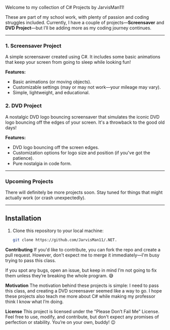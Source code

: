 Welcome to my collection of C# Projects by JarvisMan11!

These are part of my school work, with plenty of passion and coding struggles included. Currently, I have a couple of projects—**Screensaver** and **DVD Project**—but I’ll be adding more as my coding journey continues.

---

### 1. Screensaver Project

A simple screensaver created using C#. It includes some basic animations that keep your screen from going to sleep while looking fun!

**Features:**
- Basic animations (or moving objects).
- Customizable settings (may or may not work—your mileage may vary).
- Simple, lightweight, and educational.

### 2. DVD Project

A nostalgic DVD logo bouncing screensaver that simulates the iconic DVD logo bouncing off the edges of your screen. It's a throwback to the good old days!

**Features:**
- DVD logo bouncing off the screen edges.
- Customization options for logo size and position (if you've got the patience).
- Pure nostalgia in code form.

---

### Upcoming Projects
There will definitely be more projects soon. Stay tuned for things that might actually work (or crash unexpectedly).

---

## Installation

1. Clone this repository to your local machine:
   ```bash
   git clone https://github.com/JarvisMan11/.NET.


**Contributing**
If you'd like to contribute, you can fork the repo and create a pull request. However, don't expect me to merge it immediately—I'm busy trying to pass this class.

If you spot any bugs, open an issue, but keep in mind I’m not going to fix them unless they’re breaking the whole program. 😅

**Motivation**
The motivation behind these projects is simple: I need to pass this class, and creating a DVD screensaver seemed like a way to go. I hope these projects also teach me more about C# while making my professor think I know what I’m doing.

**License**
This project is licensed under the "Please Don’t Fail Me" License. Feel free to use, modify, and contribute, but don't expect any promises of perfection or stability. You’re on your own, buddy! 😉


